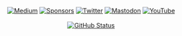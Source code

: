 <p align="center" dir="auto">
<a href="https://medium.com/@arfinhosain" rel="nofollow"><img alt="Medium" src="https://camo.githubusercontent.com/05b16deae34bcd67a2eb51c8cb3925ee59849d1262ad9fe74ddae037d5a2a8c3/68747470733a2f2f736b79646f7665732e6769746875622e696f2f6261646765732f53746f72792d4d656469756d2e737667" data-canonical-src="https://skydoves.github.io/badges/Story-Medium.svg" style="max-width: 100%;"></a>
<a href="https://github.com/sponsors/skydoves"><img alt="Sponsors" src="https://camo.githubusercontent.com/c9947664e5304103c2e3734cf1fe2f32801bab9713d140db50967e48d43f04da/68747470733a2f2f736b79646f7665732e6769746875622e696f2f6261646765732f62616467655f73706f6e736f72732e737667" data-canonical-src="https://skydoves.github.io/badges/badge_sponsors.svg" style="max-width: 100%;"></a>
<a href="https://twitter.com/github_skydoves" rel="nofollow"><img alt="Twitter" src="https://camo.githubusercontent.com/478eafcbfe89a06eee6d82eb3423128517be172a41fb8deef228bb3f093ad07a/68747470733a2f2f736b79646f7665732e6769746875622e696f2f6261646765732f747769747465722e737667" data-canonical-src="https://skydoves.github.io/badges/twitter.svg" style="max-width: 100%;"></a>
<a href="https://androiddev.social/@skydoves" rel="nofollow"><img alt="Mastodon" src="https://camo.githubusercontent.com/82e7459fb1f3dea564365bba3e9c0f59af1eced57831cf1aa7e4d42c258da285/68747470733a2f2f736b79646f7665732e6769746875622e696f2f6261646765732f6d6173746f646f6e2e737667" data-canonical-src="https://skydoves.github.io/badges/mastodon.svg" style="max-width: 100%;"></a>
<a href="https://www.youtube.com/@skydoves" rel="nofollow"><img alt="YouTube" src="https://camo.githubusercontent.com/a68cfe65021820c80a933b1a6e1b8f7682a784605bd32698ce46bad520fddd2b/68747470733a2f2f736b79646f7665732e6769746875622e696f2f6261646765732f646f76652d796f75747562652e737667" data-canonical-src="https://skydoves.github.io/badges/dove-youtube.svg" style="max-width: 100%;"></a><br><br>
<a href="https://github.com/arfindev"><img alt="GitHub Status" src="https://camo.githubusercontent.com/e0ea41313afc94cbb9fa2e45e543e0005af0f3749ea8b6c6805c2652a27d494b/68747470733a2f2f6769746875622d726561646d652d73746174732e76657263656c2e6170702f6170693f757365726e616d653d736b79646f76657326686964653d636f6e74726962732673686f775f69636f6e733d7472756526696e636c7564655f616c6c5f636f6d6d6974733d7472756526636f756e745f707269766174653d74727565" data-canonical-src="https://github-readme-stats.vercel.app/api?username=arfindev&amp;hide=contribs&amp;show_icons=true&amp;include_all_commits=true&amp;count_private=true" style="max-width: 100%;"></a>
</p>
